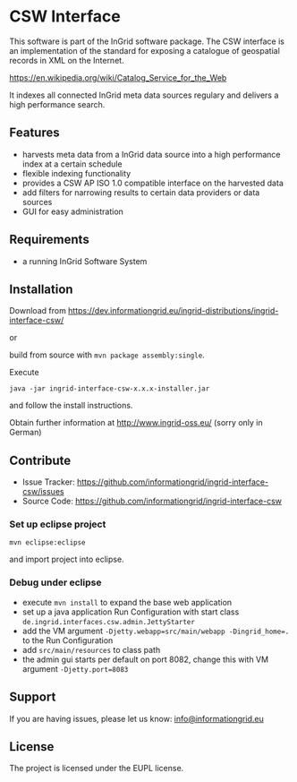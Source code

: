 CSW Interface
====================

This software is part of the InGrid software package. The CSW interface is an implementation of the standard for exposing a catalogue of geospatial records in XML on the Internet. 

https://en.wikipedia.org/wiki/Catalog_Service_for_the_Web

It indexes all connected InGrid meta data sources regulary and delivers a high performance search.

Features
--------

- harvests meta data from a InGrid data source into a high performance index at a certain schedule
- flexible indexing functionality
- provides a CSW AP ISO 1.0 compatible interface on the harvested data
- add filters for narrowing results to certain data providers or data sources
- GUI for easy administration


Requirements
-------------

- a running InGrid Software System

Installation
------------

Download from https://dev.informationgrid.eu/ingrid-distributions/ingrid-interface-csw/
 
or

build from source with `mvn package assembly:single`.

Execute

```
java -jar ingrid-interface-csw-x.x.x-installer.jar
```

and follow the install instructions.

Obtain further information at http://www.ingrid-oss.eu/ (sorry only in German)


Contribute
----------

- Issue Tracker: https://github.com/informationgrid/ingrid-interface-csw/issues
- Source Code: https://github.com/informationgrid/ingrid-interface-csw
 
### Set up eclipse project

```
mvn eclipse:eclipse
```

and import project into eclipse.

### Debug under eclipse

- execute `mvn install` to expand the base web application
- set up a java application Run Configuration with start class `de.ingrid.interfaces.csw.admin.JettyStarter`
- add the VM argument `-Djetty.webapp=src/main/webapp -Dingrid_home=.` to the Run Configuration
- add `src/main/resources` to class path
- the admin gui starts per default on port 8082, change this with VM argument `-Djetty.port=8083`

Support
-------

If you are having issues, please let us know: info@informationgrid.eu

License
-------

The project is licensed under the EUPL license.
